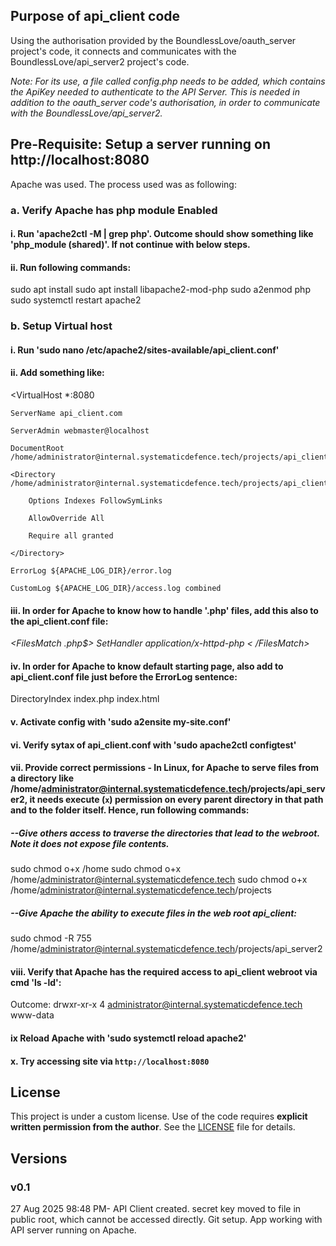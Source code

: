 ## Purpose of api_client code
Using the authorisation provided by the BoundlessLove/oauth_server project's code, it connects and communicates with the BoundlessLove/api_server2 project's code. 

*Note: For its use, a file called config.php needs to be added, which contains the ApiKey needed to authenticate to the API Server. This is needed in addition to the oauth_server code's authorisation, in order to communicate with the BoundlessLove/api_server2.*

## Pre-Requisite: Setup a server running on http://localhost:8080
Apache was used. The process used was as following:
### a. Verify Apache has php module Enabled
#### i. Run 'apache2ctl -M | grep php'. Outcome should show something like 'php_module (shared)'. If not continue with below steps.
#### ii. Run following commands:
sudo apt install
sudo apt install libapache2-mod-php
sudo a2enmod php
sudo systemctl restart apache2


### b. Setup Virtual host
#### i. Run 'sudo nano /etc/apache2/sites-available/api_client.conf'
#### ii. Add something like:
<VirtualHost *:8080

    ServerName api_client.com
    
    ServerAdmin webmaster@localhost
    
    DocumentRoot /home/administrator@internal.systematicdefence.tech/projects/api_client
    
    <Directory /home/administrator@internal.systematicdefence.tech/projects/api_client>
    
        Options Indexes FollowSymLinks
        
        AllowOverride All
        
        Require all granted
        
    </Directory>

    ErrorLog ${APACHE_LOG_DIR}/error.log
    
    CustomLog ${APACHE_LOG_DIR}/access.log combined
    
</VirtualHost>

#### iii. In order for Apache to know how to handle '.php' files, add this also to the api_client.conf file:

*<FilesMatch \.php$> SetHandler application/x-httpd-php < /FilesMatch>*

#### iv. In order for Apache to know default starting page, also add to api_client.conf file just before the ErrorLog sentence:
DirectoryIndex index.php index.html

#### v. Activate config with 'sudo a2ensite my-site.conf'
#### vi. Verify sytax of api_client.conf with 'sudo apache2ctl configtest'
#### vii. Provide correct permissions - In Linux, for Apache to serve files from a directory like /home/administrator@internal.systematicdefence.tech/projects/api_server2, it needs **execute (`x`) permission** on **every parent directory** in that path and to the folder itself. Hence, run following commands:
##### --Give others access to traverse the directories that lead to the webroot. Note it does not expose file contents.
sudo chmod o+x /home
sudo chmod o+x /home/administrator@internal.systematicdefence.tech
sudo chmod o+x /home/administrator@internal.systematicdefence.tech/projects
##### --Give Apache the ability to execute files in the web root api_client:
sudo chmod -R 755 /home/administrator@internal.systematicdefence.tech/projects/api_server2

#### viii. Verify that Apache has the required access to api_client webroot via cmd 'ls -ld':
Outcome: drwxr-xr-x 4 administrator@internal.systematicdefence.tech www-data

#### ix Reload Apache with 'sudo systemctl reload apache2'
#### x. Try accessing site via `http://localhost:8080` 

## License
This project is under a custom license. Use of the code requires **explicit written permission from the author**. See the [LICENSE](./LICENSE) file for details.

## Versions
### v0.1 
27 Aug 2025 98:48 PM- API Client created. secret key moved to file in public root, which cannot be accessed directly. Git setup. App working with API server running on Apache.

